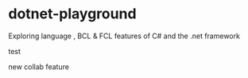 dotnet-playground
=================

Exploring language , BCL &amp; FCL features of C# and the .net framework

test

new collab feature